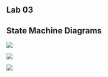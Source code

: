 ## Lab 03

## State Machine Diagrams

![](./mef/ex_1.png)

![](./mef/ex_2.png)

![](./mef/ex_4.png)
